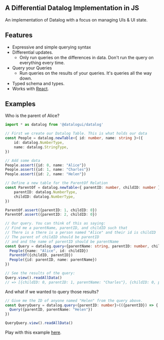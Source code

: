 ## A Differential Datalog Implementation in JS

An implementation of Datalog with a focus on managing UIs & UI state.

## Features

* Expressive and simple querying syntax
* Differential updates.
  * Only run queries on the differences in data. Don't run the query on everything every time.
* Query your Queries
  * Run queries on the results of your queries. It's queries all the way down.
* Typed schema and types.
* Works with [React](https://gitlab.com/datalogui/react).

## Examples

Who is the parent of Alice?

```ts
import * as datalog from '@datalogui/datalog'

// First we create our Datalog Table. This is what holds our data
const People = datalog.newTable<{ id: number, name: string }>({
    id: datalog.NumberType,
    name: datalog.StringType,
})

// Add some data
People.assert({id: 0, name: "Alice"})
People.assert({id: 1, name: "Charles"})
People.assert({id: 2, name: "Helen"})

// Define a new table for the ParentOf Relation
const ParentOf = datalog.newTable<{ parentID: number, childID: number }>({
    parentID: datalog.NumberType,
    childID: datalog.NumberType,
})

ParentOf.assert({parentID: 1, childID: 0})
ParentOf.assert({parentID: 2, childID: 0})

// Our query. You can think of this as saying:
// Find me a parentName, parentID, and childID such that
// There is a there is a person named "Alice" and their id is childID
// The parent of childID should be parentID
// and and the name of parentID should be parentName
const Query = datalog.query<{parentName: string, parentID: number, childID: number}>(({parentName, parentID, childID}) => {
  People({name: "Alice", id: childID})
  ParentOf({childID, parentID})
  People({id: parentID, name: parentName})
})

// See the results of the query:
Query.view().readAllData()
// => [{childID: 0, parentID: 1, parentName: "Charles"}, {childID: 0, parentID: 2, parentName: "Helen"}]
```

And what if we wanted to query those results?

```ts
// Give me the ID of anyone named "Helen" from the query above.
const QueryQuery = datalog.query<{parentID: number}>(({parentID}) => {
  Query({parentID, parentName: "Helen"})
})

QueryQuery.view().readAllData()
```
Play with this example [here](https://runkit.com/marcopolo/5ea20f05b9b04d001a07291a).


